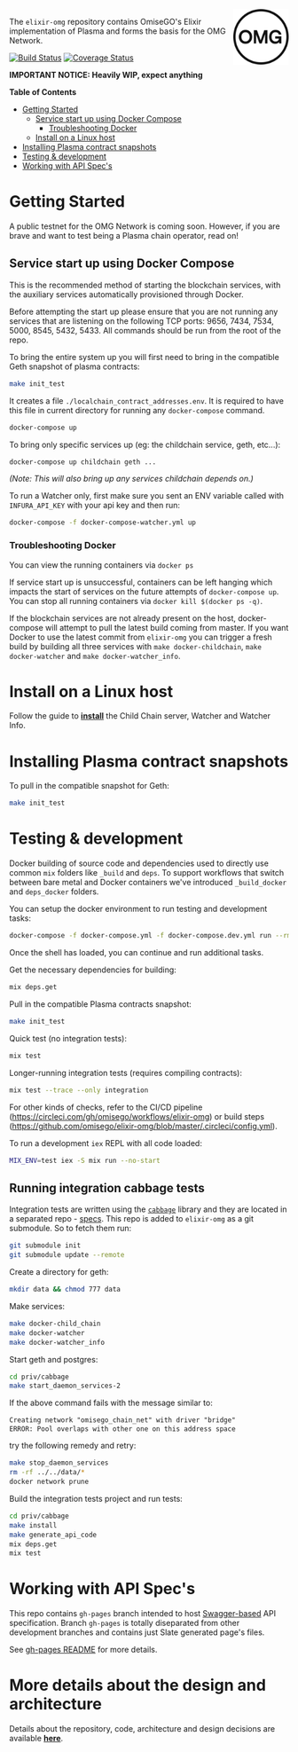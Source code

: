 <img src="docs/assets/logo.png" width="100" height="100" align="right" />

The `elixir-omg` repository contains OmiseGO's Elixir implementation of Plasma and forms the basis for the OMG Network.

[![Build Status](https://circleci.com/gh/omgnetwork/elixir-omg.svg?style=svg)](https://circleci.com/gh/omgnetwork/elixir-omg) [![Coverage Status](https://coveralls.io/repos/github/omisego/elixir-omg/badge.svg?branch=master)](https://coveralls.io/github/omisego/elixir-omg?branch=master)

**IMPORTANT NOTICE: Heavily WIP, expect anything**

**Table of Contents**

<!--ts-->
   * [Getting Started](#getting-started)
      * [Service start up using Docker Compose](#service-start-up-using-docker-compose)
         * [Troubleshooting Docker](#troubleshooting-docker)
       * [Install on a Linux host](#install-on-a-linux-host)
   * [Installing Plasma contract snapshots](#installing-plasma-contract-snapshots)
   * [Testing &amp; development](#testing--development)
   * [Working with API Spec's](#working-with-api-specs)

<!-- Added by: user, at: 2019-04-03T18:13+02:00 -->

<!--te-->

<!-- Created by [gh-md-toc](https://github.com/ekalinin/github-markdown-toc) -->
<!-- GH_TOC_TOKEN=75... ./gh-md-toc --insert ../omgnetwork/README.md -->

# Getting Started

A public testnet for the OMG Network is coming soon.
However, if you are brave and want to test being a Plasma chain operator, read on!

## Service start up using Docker Compose
This is the recommended method of starting the blockchain services, with the auxiliary services automatically provisioned through Docker.

Before attempting the start up please ensure that you are not running any services that are listening on the following TCP ports: 9656, 7434, 7534, 5000, 8545, 5432, 5433.
All commands should be run from the root of the repo.

To bring the entire system up you will first need to bring in the compatible Geth snapshot of plasma contracts:

```sh
make init_test
```
It creates a file `./localchain_contract_addresses.env`. It is required to have this file in current directory for running any `docker-compose` command.

```sh
docker-compose up
```

To bring only specific services up (eg: the childchain service, geth, etc...):

```sh
docker-compose up childchain geth ...
```

_(Note: This will also bring up any services childchain depends on.)_

To run a Watcher only, first make sure you sent an ENV variable called with `INFURA_API_KEY` with your api key and then run:

```sh
docker-compose -f docker-compose-watcher.yml up
```

### Troubleshooting Docker
You can view the running containers via `docker ps`

If service start up is unsuccessful, containers can be left hanging which impacts the start of services on the future attempts of `docker-compose up`.
You can stop all running containers via `docker kill $(docker ps -q)`.

If the blockchain services are not already present on the host, docker-compose will attempt to pull the latest build coming from master.
If you want Docker to use the latest commit from `elixir-omg` you can trigger a fresh build by building all three services with `make docker-childchain`, `make docker-watcher` and `make docker-watcher_info`.

# Install on a Linux host
Follow the guide to **[install](docs/install.md)** the Child Chain server, Watcher and Watcher Info.

# Installing Plasma contract snapshots

To pull in the compatible snapshot for Geth:
```bash
make init_test
```

# Testing & development

Docker building of source code and dependencies used to directly use common `mix` folders like `_build` and `deps`. To support workflows that switch between bare metal and Docker containers we've introduced `_build_docker` and `deps_docker` folders.

You can setup the docker environment to run testing and development tasks:

```sh
docker-compose -f docker-compose.yml -f docker-compose.dev.yml run --rm --entrypoint bash elixir-omg
```

Once the shell has loaded, you can continue and run additional tasks.

Get the necessary dependencies for building:
```bash
mix deps.get
```

Pull in the compatible Plasma contracts snapshot:
```bash
make init_test
```

Quick test (no integration tests):
```bash
mix test
```

Longer-running integration tests (requires compiling contracts):
```bash
mix test --trace --only integration
```

For other kinds of checks, refer to the CI/CD pipeline (https://circleci.com/gh/omisego/workflows/elixir-omg) or build steps (https://github.com/omisego/elixir-omg/blob/master/.circleci/config.yml).

To run a development `iex` REPL with all code loaded:
```bash
MIX_ENV=test iex -S mix run --no-start
```

## Running integration cabbage tests

Integration tests are written using the [`cabbage`](https://github.com/cabbage-ex/cabbage) library and they are located in a separated repo - [specs](https://github.com/omgnetwork/specs). This repo is added to `elixir-omg` as a git submodule. So to fetch them run:
```bash
git submodule init
git submodule update --remote
```

Create a directory for geth:
```bash
mkdir data && chmod 777 data
```

Make services:
```bash
make docker-child_chain
make docker-watcher
make docker-watcher_info
```

Start geth and postgres:
```bash
cd priv/cabbage
make start_daemon_services-2
```

If the above command fails with the message similar to:
```
Creating network "omisego_chain_net" with driver "bridge"
ERROR: Pool overlaps with other one on this address space
```

try the following remedy and retry:
```bash
make stop_daemon_services
rm -rf ../../data/*
docker network prune
```


Build the integration tests project and run tests:
```bash
cd priv/cabbage
make install
make generate_api_code
mix deps.get
mix test
```

# Working with API Spec's

This repo contains `gh-pages` branch intended to host [Swagger-based](https://docs.omg.network/elixir-omg/) API specification.
Branch `gh-pages` is totally diseparated from other development branches and contains just Slate generated page's files.

See [gh-pages README](https://github.com/omisego/elixir-omg/tree/gh-pages) for more details.

# More details about the design and architecture

Details about the repository, code, architecture and design decisions are available **[here](docs/details.md)**.
